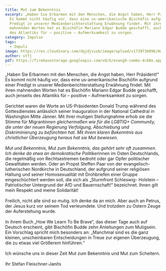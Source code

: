 ```yaml
---
title: Mut zum Bekenntnis
excerpt: „Haben Sie Erbarmen mit den Menschen, die Angst haben, Herr Präsident!“
  Es kommt nicht häufig vor, dass eine us-amerikanische Bischöfin aufgrund einer
  Predigt in unserer Medienberichterstattung Erwähnung findet. Mit ihren
  mahnenden Worten hat es Bischöfin Mariann Edgar Budde geschafft, auch jenseits
  des Atlantiks für – positive – Aufmerksamkeit zu sorgen.
category: Impulse
tags:
  - Impuls
image: https://res.cloudinary.com/dqjdjviob/image/upload/v1739736096/Homepage/News/people-2582774_small_l3rvwv.jpg
author: stfj
pdf: https://firebasestorage.googleapis.com/v0/b/evang9-combo-4cb8e.appspot.com/o/zeitung%2FGemeindezeitung202502.pdf?alt=media&token=5a93c8c5-1eeb-409e-9d82-74886480001a
---
```

„Haben Sie Erbarmen mit den Menschen, die Angst
haben, Herr Präsident!“ Es kommt nicht häufig vor, dass
eine us-amerikanische Bischöfin aufgrund einer Predigt
in unserer Medienberichterstattung Erwähnung findet.
Mit ihren mahnenden Worten hat es Bischöfin Mariann
Edgar Budde geschafft, auch jenseits des Atlantiks für –
positive – Aufmerksamkeit zu sorgen.<br><br>
Gerichtet waren die Worte an US-Präsidenten Donald
Trump während des Gottesdienstes anlässlich seiner
Inauguration in der National Cathedral in Washington
Mitte Jänner. Mit ihrer mutigen Stellungnahme erhob
sie die Stimme für Migrant*innen gleichermaßen wie
für die LGBTIQ+ Community, die unter der neuen Regierung
Verfolgung, Abschiebung und Diskriminierung zu
befürchten hat. Mit ihrem klaren Bekenntnis aus christlicher
Überzeugung heraus hat sie Mut bewiesen.<br><br>
Mut und Bekenntnis, Mut zum Bekenntnis, das gehört
sehr oft zusammen. Ich denke da etwa an demokratische
Politiker*innen im Osten Deutschlands, die regelmäßig
von Rechtsextremen bedroht oder gar Opfer
politischer Gewalttaten werden. Oder an Propst Steffen
Paar von der evangelisch-lutherischen Nordkirche in
Deutschland, der aufgrund seiner religiösen Haltung
und seiner Homosexualität mit Drohbriefen einer
Gruppe eingeschüchtert werden soll,
die sich als „Sturmfront Schleswig-
Holstein – Patriotischer Untergrund
der AfD und Bauernschaft!“
bezeichnet. Ihnen gilt mein Respekt
und meine Solidarität!<br><br>
Freilich, nicht alle sind so mutig.
Ich denke da an mich. Aber auch an
Petrus, der Jesus kurz vor seinem
Tod verleumdete. Und trotzdem zu Ostern Zeuge der
Auferstehung wurde.<br><br>
In ihrem Buch „How We Learn To Be Brave”, das dieser
Tage auch auf Deutsch erscheint, gibt Bischöfin Budde
zehn Anleitungen zum Mutigsein. Ein Vorschlag spricht
mich besonders an: „Manchmal sind es die ganz kleinen,
unscheinbaren Entscheidungen in Treue zur eigenen
Überzeugung, die zu etwas viel Größerem hinführen.“<br><br>
Ich wünsche uns in dieser Zeit Mut zum Bekenntnis und
Mut zum Scheitern.<br><br>
Ihr Stefan Fleischner-Janits
